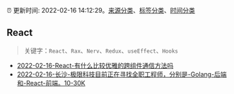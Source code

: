 :alarm_clock: 更新时间: 2022-02-16 14:12:29。[来源分类](../README.md)、[标签分类](../TAGS.md)、[时间分类](../TIMELINE.md)

## React


> 关键字：`React`、`Rax`、`Nerv`、`Redux`、`useEffect`、`Hooks`



- [2022-02-16-React-有什么比较优雅的跨组件通信方法吗](https://www.v2ex.com/t/834353) 
- [2022-02-16-长沙-极限科技目前正在寻找全职工程师，分别是-Golang-后端和-React-前端。10-30K](https://www.v2ex.com/t/834332) 